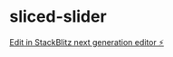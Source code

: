 # sliced-slider

[Edit in StackBlitz next generation editor ⚡️](https://stackblitz.com/~/github.com/helloimela/sliced-slider)